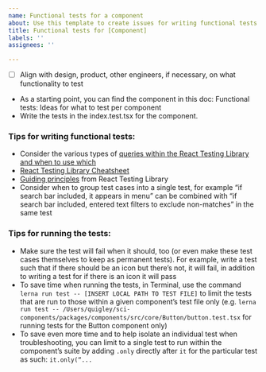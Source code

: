 ```yaml
---
name: Functional tests for a component
about: Use this template to create issues for writing functional tests for c...
title: Functional tests for [Component]
labels: ''
assignees: ''

---
```


- [ ] Align with design, product, other engineers, if necessary, on what functionality to test
- As a starting point, you can find the component in this doc:  Functional tests: Ideas for what to test per component
- Write the tests in the index.test.tsx for the component.

### Tips for writing functional tests:
- Consider the various types of [queries within the React Testing Library and when to use which](https://testing-library.com/docs/queries/about/#types-of-queries)
- [React Testing Library Cheatsheet](https://testing-library.com/docs/react-testing-library/cheatsheet/)
- [Guiding principles](https://testing-library.com/docs/guiding-principles/) from React Testing Library
- Consider when to group test cases into a single test, for example “if search bar included, it appears in menu” can be combined with “if search bar included, entered text filters to exclude non-matches” in the same test

### Tips for running the tests:
- Make sure the test will fail when it should, too (or even make these test cases themselves to keep as permanent tests). For example, write a test such that if there should be an icon but there’s not, it will fail, in addition to writing a test for if there is an icon it will pass
- To save time when running the tests, in Terminal, use the command `lerna run test -- [INSERT LOCAL PATH TO TEST FILE]` to limit the tests that are run to those within a given component’s test file only (e.g. `lerna run test -- /Users/quigley/sci-components/packages/components/src/core/Button/button.test.tsx` for running tests for the Button component only)
- To save even more time and to help isolate an individual test when troubleshooting, you can limit to a single test to run within the component’s suite by adding `.only` directly after `it` for the particular test as such: `it.only(“...`
